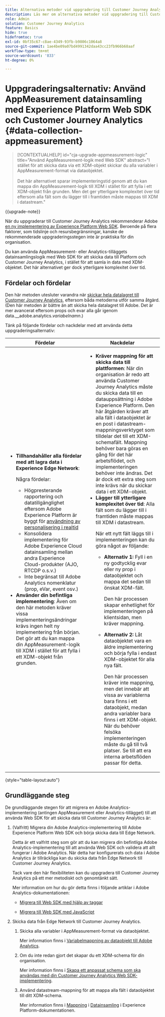 ```yaml
---
title: Alternativa metoder vid uppgradering till Customer Journey Analytics
description: Läs mer om alternativa metoder vid uppgradering till Customer Journey Analytics
role: Admin
solution: Customer Journey Analytics
feature: Basics
hide: true
hidefromtoc: true
exl-id: 0bf35c67-c8ae-4349-93fb-b9806c1064a8
source-git-commit: 1ae4be09a07bd4991342daa43cc23fb966b68aaf
workflow-type: tm+mt
source-wordcount: '833'
ht-degree: 0%

---
```


# Uppgraderingsalternativ: Använd AppMeasurement datainsamling med Experience Platform Web SDK och Customer Journey Analytics {#data-collection-appmeasurement}

<!-- markdownlint-disable MD034 -->

>[!CONTEXTUALHELP]
>id="cja-upgrade-appmeasurement-logic"
>title="Använd AppMeasurement-logik med Web SDK"
>abstract="I stället för att skicka data via ett XDM-objekt skickar du alla variabler i AppMeasurement-format via dataobjektet.<br><br>Det här alternativet sparar implementeringstid genom att du kan mappa din AppMeasurement-logik till XDM i stället för att fylla i ett XDM-objekt från grunden. Men det ger ytterligare komplexitet över tid eftersom alla fält som du lägger till i framtiden måste mappas till XDM i datastream."

<!-- markdownlint-enable MD034 -->

{{upgrade-note}}

När du uppgraderar till Customer Journey Analytics rekommenderar Adobe [en ny implementering av Experience Platform Web SDK](/help/getting-started/cja-upgrade/cja-upgrade-recommendations.md). Beroende på flera faktorer, som tidslinje och resursbegränsningar, kanske de rekommenderade uppgraderingsstegen inte är praktiska för din organisation.

Du kan använda AppMeasurement- eller Analytics-tilläggets datainsamlingslogik med Web SDK för att skicka data till Platform och Customer Journey Analytics, i stället för att samla in data med XDM-objektet. Det här alternativet ger dock ytterligare komplexitet över tid.

## Fördelar och fördelar

Den här metoden utesluter varandra när [skickar hela datalagret till Customer Journey Analytics](/help/getting-started/cja-upgrade/cja-upgrade-alternative-appmeasurement.md), eftersom båda metoderna utför samma åtgärd. (Den här metoden är bättre än att skicka hela datalagret till Adobe. Det är mer avancerat eftersom props och evar alla går igenom data.__adobe.analytics._variabelnamn_.)

Tänk på följande fördelar och nackdelar med att använda detta uppgraderingsalternativ:

| Fördelar | Nackdelar |
|----------|---------|
| <ul><li>**Tillhandahåller alla fördelar med att lagra data i Experience Edge Network**: <p>Några fördelar:</p><ul><li>Högpresterande rapportering och datatillgänglighet eftersom Adobe Experience Platform är byggt för [användning av personalisering i realtid](https://experienceleague.adobe.com/docs/experience-platform/destinations/ui/activate/configure-personalization-destinations.html)</li><li>Konsolidera implementering för Adobe Experience Cloud datainsamling mellan andra Experience Cloud-produkter (AJO, RTCDP o.s.v.)</li><li>Inte begränsat till Adobe Analytics nomenklatur (prop, eVar, event osv.)</li></ul><li>**Använder din befintliga implementering**: Även om den här metoden kräver vissa implementeringsändringar krävs ingen helt ny implementering från början. Det gör att du kan mappa din AppMeasurement-logik till XDM i stället för att fylla i ett XDM-objekt från grunden.</li></ul> | <ul><li>**Kräver mappning för att skicka data till plattformen**: När din organisation är redo att använda Customer Journey Analytics måste du skicka data till en datauppsättning i Adobe Experience Platform. Den här åtgärden kräver att alla fält i dataobjektet är en post i datastream-mappningsverktyget som tilldelar det till ett XDM-schemafält. Mappning behöver bara göras en gång för det här arbetsflödet, och implementeringen behöver inte ändras. Det är dock ett extra steg som inte krävs när du skickar data i ett XDM-objekt.</li><li>**Lägger till ytterligare komplexitet över tid**: Alla fält som du lägger till i framtiden måste mappas till XDM i datastream.<p>När ett nytt fält läggs till i implementeringen kan du göra något av följande:</p><ul><li>**Alternativ 1:** Fyll i en ny godtycklig evar eller ny prop i dataobjektet och mappa det sedan till önskat XDM-fält.<p>Den här processen skapar enhetlighet för implementeringen på klientsidan, men kräver mappning.</p></li><li>**Alternativ 2:** Låt dataobjektet vara en äldre implementering och börja fylla i endast XDM-objektet för alla nya fält.<p>Den här processen kräver inte mappning, men det innebär att vissa av variablerna bara finns i ett dataobjekt, medan andra variabler bara finns i ett XDM-objekt. När du behöver felsöka implementeringen måste du gå till två platser. Se till att era interna arbetsflöden passar för detta.</p></li></ul> </li></ul> |

{style="table-layout:auto"}

## Grundläggande steg

De grundläggande stegen för att migrera en Adobe Analytics-implementering (antingen AppMeasurement eller Analytics-tillägget) till att använda Web SDK för att skicka data till Customer Journey Analytics är:

1. (Valfritt) Migrera din Adobe Analytics-implementering till Adobe Experience Platform Web SDK och börja skicka data till Edge Network.

   Detta är ett valfritt steg som gör att du kan migrera din befintliga Adobe Analytics-implementering till att använda Web SDK och validera att allt fungerar i Adobe Analytics. När detta har konfigurerats och data i Adobe Analytics är tillräckliga kan du skicka data från Edge Network till Customer Journey Analytics.

   Tack vare den här flexibiliteten kan du uppgradera till Customer Journey Analytics på ett mer metodiskt och genomtänkt sätt.

   Mer information om hur du gör detta finns i följande artiklar i Adobe Analytics-dokumentationen:

   * [Migrera till Web SDK med hjälp av taggar](https://experienceleague.adobe.com/en/docs/analytics/implementation/aep-edge/web-sdk/analytics-extension-to-web-sdk)

   * [Migrera till Web SDK med JavaScript](https://experienceleague.adobe.com/en/docs/analytics/implementation/aep-edge/web-sdk/appmeasurement-to-web-sdk)

1. Skicka data från Edge Network till Customer Journey Analytics.

   1. Skicka alla variabler i AppMeasurement-format via dataobjektet.

      Mer information finns i [Variabelmappning av dataobjekt till Adobe Analytics](https://experienceleague.adobe.com/en/docs/analytics/implementation/aep-edge/data-var-mapping).

   1. Om du inte redan gjort det skapar du ett XDM-schema för din organisation.

      Mer information finns i [Skapa ett anpassat schema som ska användas med din Customer Journey Analytics Web SDK-implementering](/help/getting-started/cja-upgrade/cja-upgrade-schema-create.md).

   1. Använd datastream-mappning för att mappa alla fält i dataobjektet till ditt XDM-schema.

      Mer information finns i [Mappning](https://experienceleague.adobe.com/en/docs/experience-platform/datastreams/data-prep?lang=en#mapping) i [Datainsamling](https://experienceleague.adobe.com/en/docs/experience-platform/datastreams/data-prep) i Experience Platform-dokumentationen.

